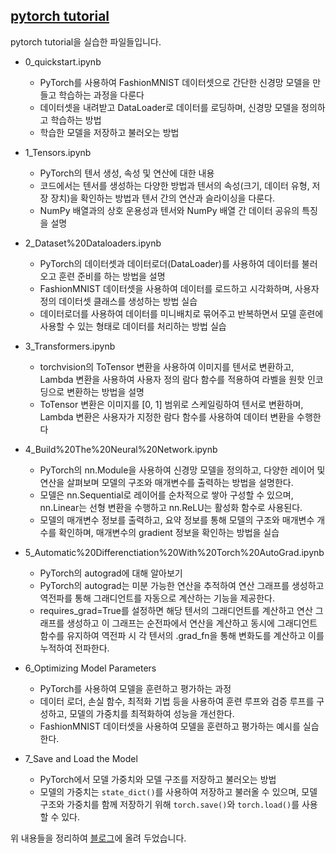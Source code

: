 ## [pytorch tutorial](https://pytorch.org/tutorials/beginner/basics/intro.html)

pytorch tutorial을 실습한 파일들입니다.

- 0_quickstart.ipynb
  - PyTorch를 사용하여 FashionMNIST 데이터셋으로 간단한 신경망 모델을 만들고 학습하는 과정을 다룬다
  - 데이터셋을 내려받고 DataLoader로 데이터를 로딩하며, 신경망 모델을 정의하고 학습하는 방법
  - 학습한 모델을 저장하고 불러오는 방법

- 1_Tensors.ipynb
  - PyTorch의 텐서 생성, 속성 및 연산에 대한 내용
  - 코드에서는 텐서를 생성하는 다양한 방법과 텐서의 속성(크기, 데이터 유형, 저장 장치)을 확인하는 방법과 텐서 간의 연산과 슬라이싱을 다룬다.
  - NumPy 배열과의 상호 운용성과 텐서와 NumPy 배열 간 데이터 공유의 특징을 설명

- 2_Dataset%20Dataloaders.ipynb
  - PyTorch의 데이터셋과 데이터로더(DataLoader)를 사용하여 데이터를 불러오고 훈련 준비를 하는 방법을 설명
  - FashionMNIST 데이터셋을 사용하여 데이터를 로드하고 시각화하며, 사용자 정의 데이터셋 클래스를 생성하는 방법 실습
  -  데이터로더를 사용하여 데이터를 미니배치로 묶어주고 반복하면서 모델 훈련에 사용할 수 있는 형태로 데이터를 처리하는 방법 실습

- 3_Transformers.ipynb
  - torchvision의 ToTensor 변환을 사용하여 이미지를 텐서로 변환하고, Lambda 변환을 사용하여 사용자 정의 람다 함수를 적용하여 라벨을 원핫 인코딩으로 변환하는 방법을 설명
  - ToTensor 변환은 이미지를 [0, 1] 범위로 스케일링하여 텐서로 변환하며, Lambda 변환은 사용자가 지정한 람다 함수를 사용하여 데이터 변환을 수행한다

- 4_Build%20The%20Neural%20Network.ipynb
  - PyTorch의 nn.Module을 사용하여 신경망 모델을 정의하고, 다양한 레이어 및 연산을 살펴보며 모델의 구조와 매개변수를 출력하는 방법을 설명한다.
  - 모델은 nn.Sequential로 레이어를 순차적으로 쌓아 구성할 수 있으며, nn.Linear는 선형 변환을 수행하고 nn.ReLU는 활성화 함수로 사용된다.
  - 모델의 매개변수 정보를 출력하고, 요약 정보를 통해 모델의 구조와 매개변수 개수를 확인하며, 매개변수의 gradient 정보을 확인하는 방법을 실습

- 5_Automatic%20Differenctiation%20With%20Torch%20AutoGrad.ipynb
  - PyTorch의 autograd에 대해 알아보기
  - PyTorch의 autograd는 미분 가능한 연산을 추적하여 연산 그래프를 생성하고 역전파를 통해 그래디언트를 자동으로 계산하는 기능을 제공한다.
  - requires_grad=True를 설정하면 해당 텐서의 그래디언트를 계산하고 연산 그래프를 생성하고 이 그래프는 순전파에서 연산을 계산하고 동시에 그래디언트 함수를 유지하여 역전파 시 각 텐서의 .grad_fn을 통해 변화도를 계산하고 이를 누적하여 전파한다.

- 6_Optimizing Model Parameters
  - PyTorch를 사용하여 모델을 훈련하고 평가하는 과정
  - 데이터 로더, 손실 함수, 최적화 기법 등을 사용하여 훈련 루프와 검증 루프를 구성하고, 모델의 가중치를 최적화하여 성능을 개선한다.
  -  FashionMNIST 데이터셋을 사용하여 모델을 훈련하고 평가하는 예시를 실습한다.

- 7_Save and Load the Model
  - PyTorch에서 모델 가중치와 모델 구조를 저장하고 불러오는 방법
  - 모델의 가중치는 `state_dict()`를 사용하여 저장하고 불러올 수 있으며, 모델 구조와 가중치를 함께 저장하기 위해 `torch.save()`와 `torch.load()`를 사용할 수 있다.





위 내용들을 정리하여 [블로그](https://leejeahyuk.github.io/categories/#pytorch)에 올려 두었습니다.

